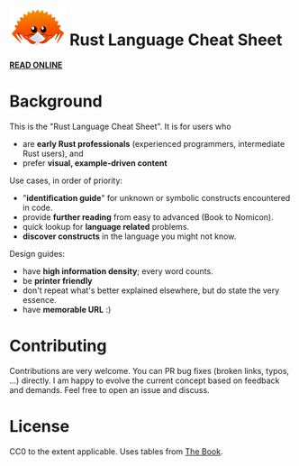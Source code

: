 # ![Logo](/static/logo.png) Rust Language Cheat Sheet

 [**READ ONLINE**](https://cheats.rs)


# Background

This is the "Rust Language Cheat Sheet". It is for users who
* are **early Rust professionals** (experienced programmers, intermediate Rust users), and
* prefer **visual, example-driven content**

Use cases, in order of priority:
* "**identification guide**" for unknown or symbolic constructs encountered in code.
* provide **further reading** from easy to advanced (Book to Nomicon).
* quick lookup for **language related** problems.
* **discover constructs** in the language you might not know.

Design guides:
* have **high information density**; every word counts.
* be **printer friendly**
* don't repeat what's better explained elsewhere, but do state the very essence.
* have **memorable URL** :)


# Contributing

Contributions are very welcome. You can PR bug fixes (broken links, typos, ...) directly. I am happy to evolve the current concept based on feedback and demands. Feel free to open an issue and discuss.


# License

CC0 to the extent applicable. Uses tables from [The Book](https://doc.rust-lang.org/stable/book/).